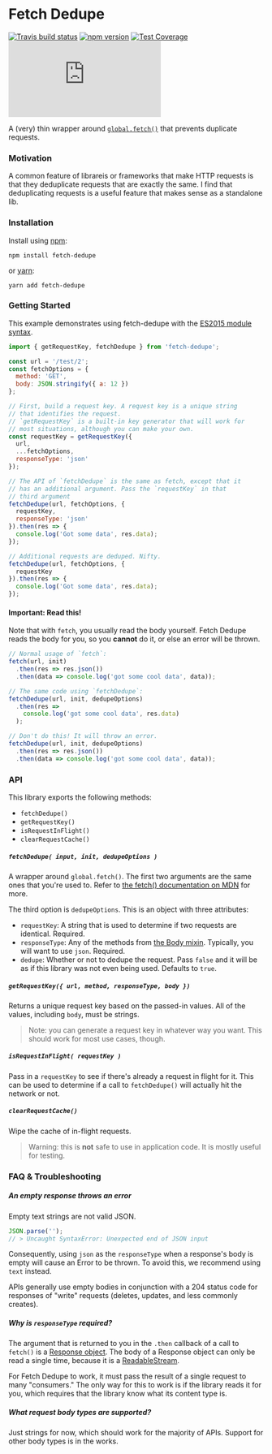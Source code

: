 # Fetch Dedupe

[![Travis build status](http://img.shields.io/travis/jmeas/fetch-dedupe.svg?style=flat)](https://travis-ci.org/jmeas/fetch-dedupe)
[![npm version](https://img.shields.io/npm/v/fetch-dedupe.svg)](https://www.npmjs.com/package/fetch-dedupe)
[![Test Coverage](https://codeclimate.com/github/jmeas/fetch-dedupe/badges/coverage.svg)](https://codeclimate.com/github/jmeas/fetch-dedupe)
[![gzip size](http://img.badgesize.io/https://unpkg.com/fetch-dedupe/dist/fetch-dedupe.min.js?compression=gzip)](https://unpkg.com/fetch-dedupe/dist/fetch-dedupe.min.js)

A (very) thin wrapper around
[`global.fetch()`](https://developer.mozilla.org/en-US/docs/Web/API/Fetch_API)
that prevents duplicate requests.

### Motivation

A common feature of librareis or frameworks that make HTTP requests is that they deduplicate
requests that are exactly the same. I find that deduplicating requests is a useful feature
that makes sense as a standalone lib.

### Installation

Install using [npm](https://www.npmjs.com):

```
npm install fetch-dedupe
```

or [yarn](https://yarnpkg.com/):

```
yarn add fetch-dedupe
```

### Getting Started

This example demonstrates using fetch-dedupe with the
[ES2015 module syntax](https://developer.mozilla.org/en-US/docs/Web/JavaScript/Reference/Statements/import).

```js
import { getRequestKey, fetchDedupe } from 'fetch-dedupe';

const url = '/test/2';
const fetchOptions = {
  method: 'GET',
  body: JSON.stringify({ a: 12 })
};

// First, build a request key. A request key is a unique string
// that identifies the request.
// `getRequestKey` is a built-in key generator that will work for
// most situations, although you can make your own.
const requestKey = getRequestKey({
  url,
  ...fetchOptions,
  responseType: 'json'
});

// The API of `fetchDedupe` is the same as fetch, except that it
// has an additional argument. Pass the `requestKey` in that
// third argument
fetchDedupe(url, fetchOptions, {
  requestKey,
  responseType: 'json'
}).then(res => {
  console.log('Got some data', res.data);
});

// Additional requests are deduped. Nifty.
fetchDedupe(url, fetchOptions, {
  requestKey
}).then(res => {
  console.log('Got some data', res.data);
});
```

#### Important: Read this!

Note that with `fetch`, you usually read the body yourself. Fetch Dedupe reads the body
for you, so you **cannot** do it, or else an error will be thrown.

```js
// Normal usage of `fetch`:
fetch(url, init)
  .then(res => res.json())
  .then(data => console.log('got some cool data', data));

// The same code using `fetchDedupe`:
fetchDedupe(url, init, dedupeOptions)
  .then(res =>
    console.log('got some cool data', res.data)
  );

// Don't do this! It will throw an error.
fetchDedupe(url, init, dedupeOptions)
  .then(res => res.json())
  .then(data => console.log('got some cool data', data));
```

### API

This library exports the following methods:

- `fetchDedupe()`
- `getRequestKey()`
- `isRequestInFlight()`
- `clearRequestCache()`

##### `fetchDedupe( input, init, dedupeOptions )`

A wrapper around `global.fetch()`. The first two arguments are the same ones that you're used to.
Refer to
[the fetch() documentation on MDN](https://developer.mozilla.org/en-US/docs/Web/API/WindowOrWorkerGlobalScope/fetch)
for more.

The third option is `dedupeOptions`. This is an object with three attributes:

* `requestKey`: A string that is used to determine if two requests are identical. Required.
* `responseType`: Any of the methods from [the Body mixin](https://developer.mozilla.org/en-US/docs/Web/API/Body).
  Typically, you will want to use `json`. Required.
* `dedupe`: Whether or not to dedupe the request. Pass `false` and it will be as if this library
  was not even being used. Defaults to `true`.

##### `getRequestKey({ url, method, responseType, body })`

Returns a unique request key based on the passed-in values. All of the values,
including `body`, must be strings.

> Note: you can generate a request key in whatever way you want. This should work
  for most use cases, though.

##### `isRequestInFlight( requestKey )`

Pass in a `requestKey` to see if there's already a request in flight for it. This
can be used to determine if a call to `fetchDedupe()` will actually hit the network
or not.

##### `clearRequestCache()`

Wipe the cache of in-flight requests.

> Warning: this is **not** safe to use in application code. It is mostly useful for testing.

### FAQ & Troubleshooting

##### An empty response throws an error

Empty text strings are not valid JSON.

```js
JSON.parse('');
// > Uncaught SyntaxError: Unexpected end of JSON input
```

Consequently, using `json` as the `responseType` when a response's body is empty will cause an
Error to be thrown. To avoid this, we recommend using `text` instead.

APIs generally use empty bodies in conjunction with a 204 status code for responses
of "write" requests (deletes, updates, and less commonly creates).

##### Why is `responseType` required?

The argument that is returned to you in the `.then` callback of a call to `fetch()` is a
[Response object](https://developer.mozilla.org/en-US/docs/Web/API/Response). The body of a Response
object can only be read a single time, because it is a
[ReadableStream](https://developer.mozilla.org/en-US/docs/Web/API/ReadableStream).

For Fetch Dedupe to work, it must pass the result of a single request to many "consumers." The
only way for this to work is if the library reads it for you, which requires that the library
know what its content type is.

##### What request body types are supported?

Just strings for now, which should work for the majority of APIs. Support for other body types
is in the works.
